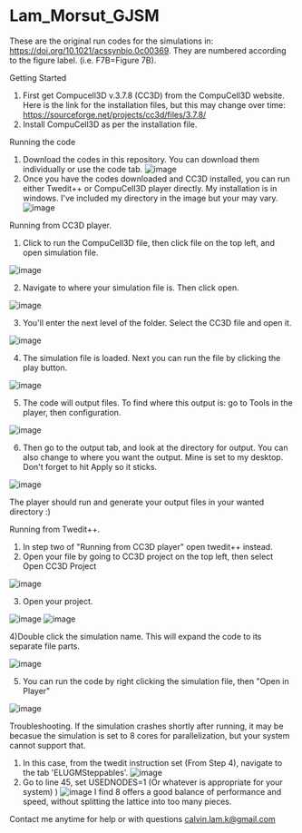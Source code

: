 # Lam_Morsut_GJSM

These are the original run codes for the simulations in: https://doi.org/10.1021/acssynbio.0c00369. 
They are numbered according to the figure label. (i.e. F7B=Figure 7B).

Getting Started
1) First get Compucell3D v.3.7.8 (CC3D) from the CompuCell3D website. 
Here is the link for the installation files, but this may change over time: https://sourceforge.net/projects/cc3d/files/3.7.8/
2) Install CompuCell3D as per the installation file.

Running the code
1) Download the codes in this repository. You can download them individually or use the code tab.
![image](https://user-images.githubusercontent.com/68087210/165001891-0da7a892-3d12-49b9-ae3c-3d435f489eeb.png)
2) Once you have the codes downloaded and CC3D installed, you can run either Twedit++ or CompuCell3D player directly.
My installation is in windows. I've included my directory in the image but your may vary.
![image](https://user-images.githubusercontent.com/68087210/165002024-67410987-7c05-4f71-9cd2-c9d52e110a0a.png)

Running from CC3D player. 
1) Click to run the CompuCell3D file, then click file on the top left, and open simulation file.

![image](https://user-images.githubusercontent.com/68087210/165002116-d0a2b659-af77-4760-9977-615f0aabdd57.png)

2) Navigate to where your simulation file is. Then click open.

![image](https://user-images.githubusercontent.com/68087210/165002199-dde1354d-6515-410f-9651-950e290a7c09.png)

3) You'll enter the next level of the folder. Select the CC3D file and open it. 

 ![image](https://user-images.githubusercontent.com/68087210/165002253-707d6191-d399-42c1-840b-31a4d2bff0a3.png)
 
4) The simulation file is loaded. Next you can run the file by clicking the play button.

![image](https://user-images.githubusercontent.com/68087210/165002335-caeac435-feb3-4468-89dc-e61eecb244d7.png)

5) The code will output files. To find where this output is: go to Tools in the player, then configuration.

![image](https://user-images.githubusercontent.com/68087210/165002471-2a92e6a0-1fd1-4d18-8117-96feb111e981.png)

6) Then go to the output tab, and look at the directory for output. You can also change to where you want the output. Mine is set to my desktop. 
Don't forget to hit Apply so it sticks.

![image](https://user-images.githubusercontent.com/68087210/165002564-eddf3425-487a-46d7-880f-0b895f417a75.png)

The player should run and generate your output files in your wanted directory :)

Running from Twedit++. 
1) In step two of "Running from CC3D player" open twedit++ instead.
2) Open your file by going to CC3D project on the top left, then select Open CC3D Project

![image](https://user-images.githubusercontent.com/68087210/165002718-4016b1d5-a8d0-47a8-9ace-326e55bb7c81.png)

3) Open your project.

![image](https://user-images.githubusercontent.com/68087210/165002777-60aa6a1c-13a3-4f61-b9f2-a1336a100862.png)
![image](https://user-images.githubusercontent.com/68087210/165002831-12bb31eb-9f33-4636-8f5e-27eb702c9fc5.png)

4)Double click the simulation name. This will expand the code to its separate file parts.

![image](https://user-images.githubusercontent.com/68087210/165002919-f18a4a31-a0a1-4c94-becb-e63dc85ee40c.png)

5) You can run the code by right clicking the simulation file, then "Open in Player"

![image](https://user-images.githubusercontent.com/68087210/165003001-20d54de9-2532-41e2-b8e8-906fd3c4f412.png)

Troubleshooting.
If the simulation crashes shortly after running, it may be becasue the simulation is set to 8 cores for parallelization, but your system cannot support that.
1) In this case, from the twedit instruction set (From Step 4), navigate to the tab 'ELUGMSteppables'.
![image](https://user-images.githubusercontent.com/68087210/165003098-c78b42ed-4874-401e-a68d-989ccc51c281.png)
2) Go to line 45, set USEDNODES=1 (Or whatever is appropriate for your system)
) ![image](https://user-images.githubusercontent.com/68087210/165003135-19743244-4bc2-48bb-803a-5c7a02446d25.png)
I find 8 offers a good balance of performance and speed, without splitting the lattice into too many pieces.

Contact me anytime for help or with questions calvin.lam.k@gmail.com

